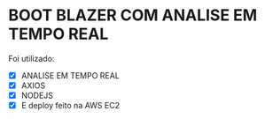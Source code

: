 # BOOT BLAZER COM ANALISE EM TEMPO REAL

Foi utilizado:

- [x] ANALISE EM TEMPO REAL
- [x] AXIOS
- [x] NODEJS
- [x] E deploy feito na AWS EC2
